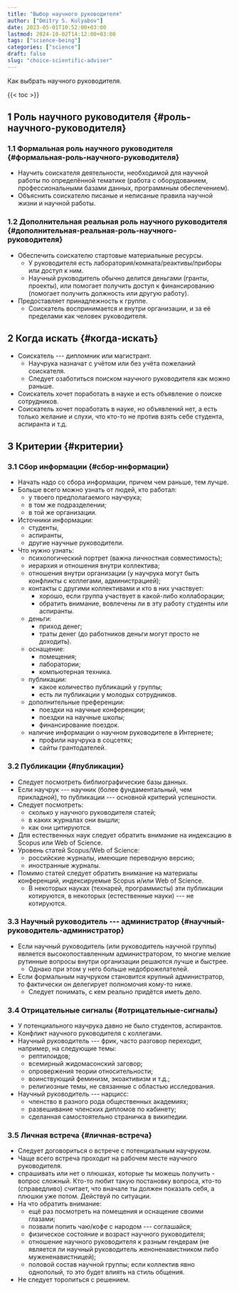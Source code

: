 ```yaml
---
title: "Выбор научного руководителя"
author: ["Dmitry S. Kulyabov"]
date: 2023-05-01T10:52:00+03:00
lastmod: 2024-10-02T14:12:00+03:00
tags: ["science-being"]
categories: ["science"]
draft: false
slug: "choice-scientific-adviser"
---
```


Как выбрать научного руководителя.

<!--more-->

{{< toc >}}


## <span class="section-num">1</span> Роль научного руководителя {#роль-научного-руководителя}


### <span class="section-num">1.1</span> Формальная роль научного руководителя {#формальная-роль-научного-руководителя}

-   Научить соискателя деятельности, необходимой для научной работы по определённой тематике (работа с оборудованием, профессиональными базами данных, программным обеспечением).
-   Объяснить соискателю писаные и неписаные правила научной жизни и научной работы.


### <span class="section-num">1.2</span> Дополнительная реальная роль научного руководителя {#дополнительная-реальная-роль-научного-руководителя}

-   Обеспечить соискателю стартовые материальные ресурсы.
    -   У руководителя есть лаборатория/комната/реактивы/приборы или доступ к ним.
    -   Научный руководитель обычно делится деньгами (гранты, проекты), или помогает получить доступ к финансированию (помогает получить должность или другую работу).
-   Предоставляет принадлежность к группе.
    -   Соискатель воспринимается и внутри организации, и за её пределами как человек руководителя.


## <span class="section-num">2</span> Когда искать {#когда-искать}

-   Соискатель --- дипломник или магистрант.
    -   Научрука назначат с учётом или без учёта пожеланий соискателя.
    -   Следует озаботиться поиском научного руководителя как можно раньше.
-   Соискатель хочет поработать в науке и есть объявление о поиске сотрудников.
-   Соискатель хочет поработать в науке, но объявлений нет, а есть только желание и слухи, что кто-то не против взять себе студента, аспиранта и т.д.


## <span class="section-num">3</span> Критерии {#критерии}


### <span class="section-num">3.1</span> Сбор информации {#сбор-информации}

-   Начать надо со сбора информации, причем чем раньше, тем лучше.
-   Больше всего можно узнать от людей, кто работал:
    -   у твоего предполагаемого научрука;
    -   в том же подразделении;
    -   в той же организации.
-   Источники информации:
    -   студенты,
    -   аспиранты,
    -   другие научные руководители.
-   Что нужно узнать:
    -   психологический портрет (важна личностная совместимость);
    -   иерархия и отношения внутри коллектива;
    -   отношения внутри организации (у научрука могут быть конфликты с коллегами, администрацией);
    -   контакты с другими коллективами и кто в них участвует:
        -   хорошо, если группа участвует в какой-либо коллаборации;
        -   обратить внимание, вовлечены ли в эту работу студенты или аспиранты.
    -   деньги:
        -   приход денег;
        -   траты денег (до работников деньги могут просто не доходить).
    -   оснащение:
        -   помещения;
        -   лаборатории;
        -   компьютерная техника.
    -   публикации:
        -   какое количество публикаций у группы;
        -   есть ли публикации у молодых сотрудников.
    -   дополнительные преференции:
        -   поездки на научные конференции;
        -   поездки на научные школы;
        -   финансирование поездок.
    -   наличие информации о научном руководителе в Интернете;
        -   профили научрука в соцсетях;
        -   сайты грантодателей.


### <span class="section-num">3.2</span> Публикации {#публикации}

-   Следует посмотреть библиографические базы данных.
-   Если научрук --- научник (более фундаментальный, чем прикладной), то публикации --- основной критерий успешности.
-   Следует посмотреть:
    -   сколько у научного руководителя статей;
    -   в каких журналах они вышли;
    -   как они цитируются.
-   Для естественных наук следует обратить внимание на индексацию в Scopus или Web of Science.
-   Уровень статей Scopus/Web of Science:
    -   российские журналы, имеющие переводную версию;
    -   иностранные журналы.
-   Помимо статей следует обратить внимание на материалы конференций, индексируемые Scopus и/или Web of Science.
    -   В некоторых науках (технарей, программисты) эти публикации котируются, в некоторых (естественные науки) --- не котируются.


### <span class="section-num">3.3</span> Научный руководитель --- администратор {#научный-руководитель-администратор}

-   Если научный руководитель (или руководитель научной группы) является высокопоставленным администратором, то многие мелкие рутинные вопросы внутри организации решаются лучше и быстрее.
    -   Однако при этом у него больше недоброжелателей.
-   Если формальным научруком становится крупный администратор, то фактически он делегирует полномочия кому-то ниже.
    -   Следует понимать, с кем реально придётся иметь дело.


### <span class="section-num">3.4</span> Отрицательные сигналы {#отрицательные-сигналы}

-   У потенциального научрука давно не было студентов, аспирантов.
-   Конфликт научного руководителя с коллегами.
-   Научный руководитель --- фрик, часто разговор переходит, например, на следующие темы:
    -   рептилоидов;
    -   всемирный жидомасонский заговор;
    -   опровержения теории относительности;
    -   воинствующий феминизм, экоактивизм и т.д.;
    -   религиозные темы, не связанные с областью исследования.
-   Научный руководитель --- нарцисс:
    -   членство в разного рода общественных академиях;
    -   развешивание членских дипломов по кабинету;
    -   сделанная самостоятельно страничка в википедии.


### <span class="section-num">3.5</span> Личная встреча {#личная-встреча}

-   Следует договориться о встрече с потенциальным научруком.
-   Чаще всего встреча проходит на рабочем месте научного руководителя.
-   спрашивать или нет о плюшках, которые ты можешь получить - вопрос сложный. Кто-то любит такую постановку вопроса, кто-то (справедливо) считает, что вначале ты должен показать себя, а плюшки уже потом. Действуй по ситуации.
-   На что обратить внимание:
    -   ещё раз посмотреть на помещения и оснащение своими глазами;
    -   позвали попить чаю/кофе с народом --- соглашайся;
    -   физическое состояние и возраст научного руководителя;
    -   отношение научного руководителя к разным гендерам (не является ли научный руководитель женоненавистником либо мужененавистницей);
    -   половой состав научной группы; если коллектив явно однополый, то это будет влиять на стиль общения.
-   Не следует торопиться с решением.
